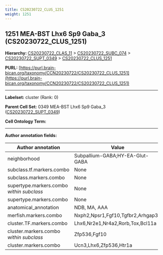 ```yaml
---
title: CS20230722_CLUS_1251
weight: 1251
---
```

## 1251 MEA-BST Lhx6 Sp9 Gaba_3 (CS20230722_CLUS_1251)
<b>Hierarchy: </b>
[CS20230722_CLAS_11](../CS20230722_CLAS_11) >
[CS20230722_SUBC_074](../CS20230722_SUBC_074) >
[CS20230722_SUPT_0349](../CS20230722_SUPT_0349) >
[CS20230722_CLUS_1251](../CS20230722_CLUS_1251)

**PURL:** [https://purl.brain-bican.org/taxonomy/CCN20230722/CS20230722_CLUS_1251](https://purl.brain-bican.org/taxonomy/CCN20230722/CS20230722_CLUS_1251)

---


**Labelset:** cluster (Rank: 0)

**Parent Cell Set:** 0349 MEA-BST Lhx6 Sp9 Gaba_3 ([CS20230722_SUPT_0349](../CS20230722_SUPT_0349))



**Cell Ontology Term:** 

[MARKER GENES.]: #


---

[TRANSFERRED ANNOTATIONS.]: #


[AUTHOR ANNOTATION FIELDS.]: #


**Author annotation fields:**

| Author annotation | Value |
|-------------------|-------|
|neighborhood|Subpallium-GABA;HY-EA-Glut-GABA|
|subclass.tf.markers.combo|None|
|subclass.markers.combo|None|
|supertype.markers.combo _within subclass_|None|
|supertype.markers.combo|None|
|anatomical_annotation|NDB, MA, AAA|
|merfish.markers.combo|Nxph2,Npsr1,Fgf10,Tgfbr2,Arhgap36|
|cluster.TF.markers.combo|Lhx6,Nr2e1,Nr4a2,Rorb,Tox,Bcl11a|
|cluster.markers.combo _within subclass_|Zfp536,Fgf10|
|cluster.markers.combo|Ucn3,Lhx6,Zfp536,Htr1a|
